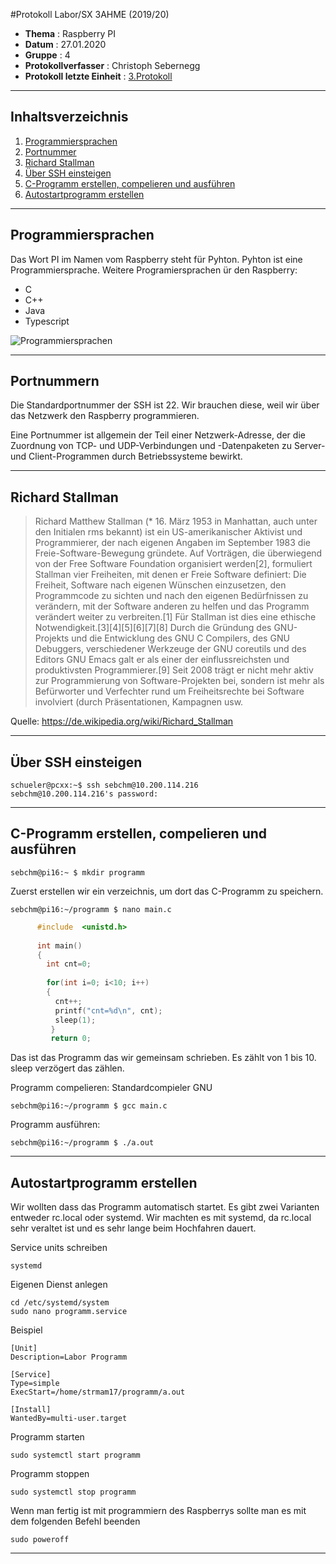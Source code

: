  #Protokoll Labor/SX 3AHME (2019/20) 


* **Thema** : Raspberry PI 
* **Datum** : 27.01.2020 
* **Gruppe** : 4 
* **Protokollverfasser** : Christoph Sebernegg 
* **Protokoll letzte Einheit** : [3.Protokoll](https://github.com/HTLMechatronics/m17-3ahme-la1-sx/blob/sebchm17/sebchm17/protokolle/protokoll_2020-01-20_sebchm17.md) 

-------------------------------------------------------------------------------------------------------------------------------- 

## Inhaltsverzeichnis 

1.  [Programmiersprachen](#programmiersprachen)
1.  [Portnummer](#portnummer)
1.  [Richard Stallman](#richard-stallman)
1.  [Über SSH einsteigen](#über-ssh-einsteigen) 
1.  [C-Programm erstellen, compelieren und ausführen](#c-programm-erstellen-compelieren-und-ausführen) 
1.  [Autostartprogramm erstellen](#autostartprogramm-erstellen) 

--------------------------------------------------------------------------------------------------------------------------------- 

 ## Programmiersprachen
 Das Wort PI im Namen vom Raspberry steht für Pyhton. Pyhton ist eine Programmiersprache.
 Weitere Programiersprachen ür den Raspberry:
* C
* C++
* Java
* Typescript
 
 
 ![Programmiersprachen](http://sogrady-media.redmonk.com/sogrady/files/2018/03/lang.rank_.118-1024x726.png)
 
---------------------------------------------------------------------------------------------------------------------------------

## Portnummern

Die Standardportnummer der SSH ist 22. Wir brauchen diese, weil wir über das Netzwerk den Raspberry programmieren.

Eine Portnummer ist allgemein der Teil einer Netzwerk-Adresse, der die Zuordnung von TCP- und UDP-Verbindungen und -Datenpaketen zu Server- und Client-Programmen durch Betriebssysteme bewirkt.

---------------------------------------------------------------------------------------------------------------------------------

## Richard Stallman
>Richard Matthew Stallman (* 16. März 1953 in Manhattan, auch unter den Initialen rms bekannt) ist ein US-amerikanischer Aktivist und Programmierer, der nach eigenen Angaben im September 1983 die Freie-Software-Bewegung gründete.
Auf Vorträgen, die überwiegend von der Free Software Foundation organisiert werden[2], formuliert Stallman vier Freiheiten, mit denen er Freie Software definiert: Die Freiheit, Software nach eigenen Wünschen einzusetzen, den Programmcode zu sichten und nach den eigenen Bedürfnissen zu verändern, mit der Software anderen zu helfen und das Programm verändert weiter zu verbreiten.[1] Für Stallman ist dies eine ethische Notwendigkeit.[3][4][5][6][7][8] Durch die Gründung des GNU-Projekts und die Entwicklung des GNU C Compilers, des GNU Debuggers, verschiedener Werkzeuge der GNU coreutils und des Editors GNU Emacs galt er als einer der einflussreichsten und produktivsten Programmierer.[9] Seit 2008 trägt er nicht mehr aktiv zur Programmierung von Software-Projekten bei, sondern ist mehr als Befürworter und Verfechter rund um Freiheitsrechte bei Software involviert (durch Präsentationen, Kampagnen usw.

Quelle: https://de.wikipedia.org/wiki/Richard_Stallman

---------------------------------------------------------------------------------------------------------------------------------

## Über SSH einsteigen

    schueler@pcxx:~$ ssh sebchm@10.200.114.216
    sebchm@10.200.114.216's password: 

---------------------------------------------------------------------------------------------------------------------------------

## C-Programm erstellen, compelieren und ausführen

    sebchm@pi16:~ $ mkdir programm 

Zuerst erstellen wir ein verzeichnis, um dort das C-Programm zu speichern.

    sebchm@pi16:~/programm $ nano main.c 

```C  #include  <stdio.h>
      #include  <unistd.h>
      
      int main()
      {
        int cnt=0;
        
        for(int i=0; i<10; i++)
        {
          cnt++;
          printf("cnt=%d\n", cnt);
          sleep(1);                    
         }
         return 0;
```       
Das ist das Programm das wir gemeinsam schrieben. Es zählt von 1 bis 10. sleep verzögert das zählen.

Programm compelieren:
Standardcompieler GNU

    sebchm@pi16:~/programm $ gcc main.c 

Programm ausführen:

    sebchm@pi16:~/programm $ ./a.out 


---------------------------------------------------------------------------------------------------------------------------------

## Autostartprogramm erstellen

Wir wollten dass das Programm automatisch startet. Es gibt zwei Varianten entweder rc.local oder systemd. Wir machten es mit systemd, da rc.local sehr veraltet ist und es sehr lange beim Hochfahren dauert.

Service units schreiben
    
    systemd
      
Eigenen Dienst anlegen

    cd /etc/systemd/system
    sudo nano programm.service
    
Beispiel

    [Unit]
    Description=Labor Programm
    
    [Service]
    Type=simple
    ExecStart=/home/strmam17/programm/a.out
    
    [Install]
    WantedBy=multi-user.target
    
Programm starten 
  
    sudo systemctl start programm
   
Programm stoppen

    sudo systemctl stop programm
    
Wenn man fertig ist mit programmiern des Raspberrys sollte man es mit dem folgenden Befehl beenden

    sudo poweroff

---------------------------------------------------------------------------------------------------------------------------------

